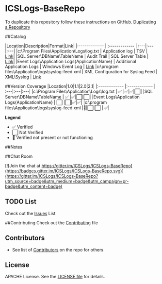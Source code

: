 # ICSLogs-BaseRepo

To duplicate this repository follow these instructions on GitHub.  [Duplicating a Repository](https://help.github.com/articles/duplicating-a-repository/)

##Catalog

|Location|Description|Format|Link|
|:------------- | :------------- | :---|:---|:---|
|c:\Program Files\Application\Logs\log.txt  | Application log | TSV | [Link](\File-log-txt)|
|SQL Server\DBName\TableName | Audit Trail | SQL Server Table  | [Link](\SQL-DBName-TableName)|
|Event Logs\Application Logs\{ApplicationName} | Additional Application Logs | Windows Event Log | [Link](\EVT-ApplicationName)
|c:\program files\Application\logs\syslog-feed.xml | XML Configuration for Syslog Feed | XML\Syslog | [Link](\Syslog)


##Version Coverage
|Location|1.0|1.1|2.0|2.1|
|:------------- |:------------- | :---|:---|:---|
|c:\Program Files\Application\Logs\log.txt  | :white_check_mark: |:white_check_mark:|:white_check_mark:|:white_large_square:|
|SQL Server\DBName\TableName | :white_check_mark: |:white_check_mark:|:white_large_square:|:white_large_square:|
|Event Logs\Application Logs\{ApplicationName} | :white_large_square: |:white_large_square:|:white_check_mark:|:white_check_mark:|
|c:\program files\Application\logs\syslog-feed.xml |:red_circle:|:white_large_square:|:white_large_square: | :white_check_mark:| 

**Legend**
* :white_check_mark: Verified
* :white_large_square: Not Verified
* :red_circle: Verified not present or not functioning

##Notes

##Chat Room

[![Join the chat at https://gitter.im/ICSLogs/ICSLogs-BaseRepo](https://badges.gitter.im/ICSLogs/ICSLogs-BaseRepo.svg)](https://gitter.im/ICSLogs/ICSLogs-BaseRepo?utm_source=badge&utm_medium=badge&utm_campaign=pr-badge&utm_content=badge)

## TODO List
Check out the [Issues](/../../issues) List

##Contributing
Check out the [Contributing](/CONTRIBUTING.MD) file

## Contributors
* See list of [Contributors](/../../graphs/contributors) on the repo for others

## License
APACHE License. See the [LICENSE file](/LICENSE) for details.







